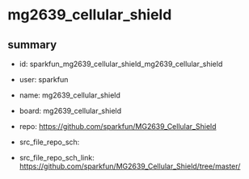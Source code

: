 # mg2639_cellular_shield
 
## summary 
* id: sparkfun_mg2639_cellular_shield_mg2639_cellular_shield
* user: sparkfun
* name: mg2639_cellular_shield
* board: mg2639_cellular_shield
* repo: https://github.com/sparkfun/MG2639_Cellular_Shield



* src_file_repo_sch: 
* src_file_repo_sch_link: https://github.com/sparkfun/MG2639_Cellular_Shield/tree/master/






